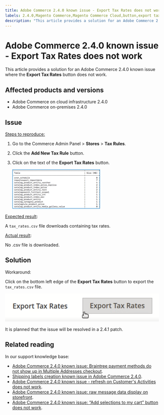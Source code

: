 ```yaml
---
title: Adobe Commerce 2.4.0 known issue - Export Tax Rates does not work
labels: 2.4.0,Magento Commerce,Magento Commerce Cloud,button,export tax rates,known issues,troubleshooting,Adobe Commerce,cloud infrastructure,on-premises
description: "This article provides a solution for an Adobe Commerce 2.4.0 known issue where the **Export Tax Rates** button does not work."
---
```


# Adobe Commerce 2.4.0 known issue - Export Tax Rates does not work

This article provides a solution for an Adobe Commerce 2.4.0 known issue where the **Export Tax Rates** button does not work.

## Affected products and versions

* Adobe Commerce on cloud infrastructure 2.4.0
* Adobe Commerce on-premises 2.4.0

## Issue

 <u>Steps to reproduce:</u>

1. Go to the Commerce Admin Panel > **Stores** > **Tax Rules**.
1. Click the **Add New Tax Rule** button.
1. Click on the text of the **Export Tax Rates** button.

    ![magento_export_tax_rates.png](assets/mceclip0.png)

 <u>Expected result</u>:

 A `tax_rates.csv` file downloads containing tax rates.

 <u>Actual result</u>:

 No .csv file is downloaded.

## Solution

Workaround:

Click on the bottom left edge of the **Export Tax Rates** button to export the `tax_rates.csv` file.

![magento_export_tax_rates.png](assets/mceclip1.png)

It is planned that the issue will be resolved in a 2.4.1 patch.

## Related reading

In our support knowledge base:

* [Adobe Commerce 2.4.0 known issue: Braintree payment methods do not show up in Multiple Addresses checkout](https://support.magento.com/hc/en-us/articles/360046354992-Magento-2-4-0-known-issue-Braintree-payment-methods-do-not-show-up-in-Multiple-Addresses-checkout).
* [Shipping labels creation known issue in Adobe Commerce 2.4.0](https://support.magento.com/hc/en-us/articles/360046750171-Shipping-labels-creation-known-issue-in-Magento-2-4-0).
* [Adobe Commerce 2.4.0 known issue - refresh on Customer's Activities does not work](https://support.magento.com/hc/en-us/articles/360046091332-Magento-2-4-0-known-issue-refresh-on-Customer-s-Activities-does-not-work).
* [Adobe Commerce 2.4.0 known issue: raw message data display on storefront](https://support.magento.com/hc/en-us/articles/360045804332).
* [Adobe Commerce 2.4.0 known issue: “Add selections to my cart” button does not work](https://support.magento.com/hc/en-us/articles/360045838312-Magento-2-4-0-known-issue-Add-selections-to-my-cart-button-does-not-work).